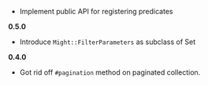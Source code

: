 
  * Implement public API for registering predicates

**0.5.0**

  *  Introduce `Might::FilterParameters` as subclass of Set

**0.4.0**

  * Got rid off `#pagination` method on paginated collection.
